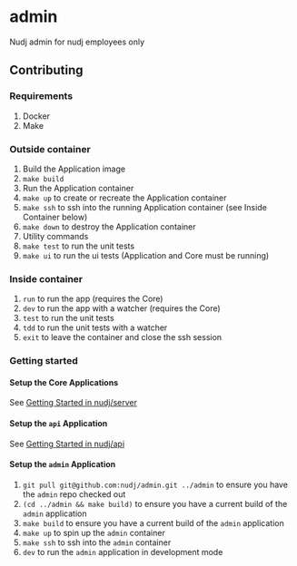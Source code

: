 # admin

Nudj admin for nudj employees only

## Contributing

### Requirements

1. Docker
1. Make

### Outside container

1. Build the Application image
  1. `make build`
1. Run the Application container
  1. `make up` to create or recreate the Application container
  1. `make ssh` to ssh into the running Application container (see Inside Container below)
  1. `make down` to destroy the Application container
1. Utility commands
  1. `make test` to run the unit tests
  1. `make ui` to run the ui tests (Application and Core must be running)

### Inside container

1. `run` to run the app (requires the Core)
1. `dev` to run the app with a watcher (requires the Core)
1. `test` to run the unit tests
1. `tdd` to run the unit tests with a watcher
1. `exit` to leave the container and close the ssh session

### Getting started

#### Setup the Core Applications

See [Getting Started in nudj/server](https://github.com/nudj/server#getting-started)

#### Setup the `api` Application

See [Getting Started in nudj/api](https://github.com/nudj/api#getting-started)

#### Setup the `admin` Application

1. `git pull git@github.com:nudj/admin.git ../admin` to ensure you have the `admin` repo checked out
1. `(cd ../admin && make build)` to ensure you have a current build of the `admin` application
1. `make build` to ensure you have a current build of the `admin` application
1. `make up` to spin up the `admin` container
1. `make ssh` to ssh into the `admin` container
1. `dev` to run the `admin` application in development mode
